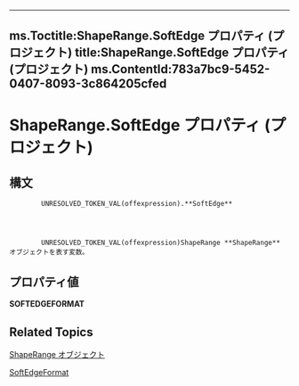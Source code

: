 
---
ms.Toctitle:ShapeRange.SoftEdge プロパティ (プロジェクト)
title:ShapeRange.SoftEdge プロパティ (プロジェクト)
ms.ContentId:783a7bc9-5452-0407-8093-3c864205cfed
---
# ShapeRange.SoftEdge プロパティ (プロジェクト)





## 構文

            UNRESOLVED_TOKEN_VAL(offexpression).**SoftEdge**




            UNRESOLVED_TOKEN_VAL(offexpression)ShapeRange **ShapeRange** オブジェクトを表す変数。



## プロパティ値
**SOFTEDGEFORMAT**



## Related Topics

[ShapeRange オブジェクト](315031aa-4b8c-424b-26e7-ce15897beb05.md)

[SoftEdgeFormat](http://msdn.microsoft.com/en-us/library/office/ff863361(v=office.15))





